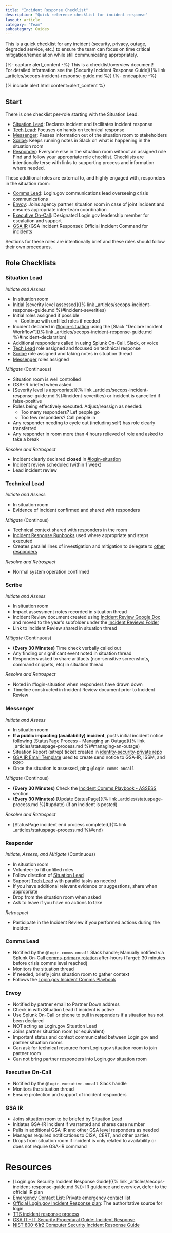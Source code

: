 ```yaml
---
title: "Incident Response Checklist"
description: "Quick reference checklist for incident response"
layout: article
category: "Team"
subcategory: Guides
---
```


This is a quick checklist for any incident (security, privacy, outage, degraded service, etc.) to ensure the team can focus on time critical mitigation/remediation while still communicating appropriately.

{%- capture alert_content -%}
This is a checklist/overview document!
<br />
For detailed information see the [Security Incident Response Guide]({% link _articles/secops-incident-response-guide.md %})
{%- endcapture -%}

{% include alert.html content=alert_content %}

## Start

There is one checklist per-role starting with the Situation Lead.

* [Situation Lead](#situation-lead): Declares incident and facilitates incident response
* [Tech Lead](#technical-lead): Focuses on hands on technical response
* [Messenger](#messenger): Passes information out of the situation room to stakeholders
* [Scribe](#scribe): Keeps running notes in Slack on what is happening in the situation room
* [Responder](#responder): Everyone else in the situation room without an assigned role
Find and follow your appropriate role checklist.  Checklists are intentionally terse
with links to supporting process and information where needed.

These additional roles are external to, and highly engaged with, responders in the situation room:

* [Comms Lead](#comms-lead): Login.gov communications lead overseeing crisis communications
* [Envoy](#envoy): Joins agency partner situation room in case of joint incident and ensures appropriate inter-team coordination
* [Executive On-Call](#executive-on-call): Designated Login.gov leadership member for escalation and support
* [GSA IR](#gsa-ir) (GSA Incident Response): Official Incident Command for incidents

Sections for these roles are intentionally brief and these roles should follow their own
procedures.

## Role Checklists

### Situation Lead

*Initiate and Assess*
* In situation room
* Initial [severity level assessed]({% link _articles/secops-incident-response-guide.md %}#incident-severities)
* Initial roles assigned if possible
    * Continue with unfilled roles if needed
* Incident declared in [#login-situation][login-situation] using the [Slack "Declare Incident Workflow"]({% link _articles/secops-incident-response-guide.md %}#incident-declaration)
* Additional responders called in using Splunk On-Call, Slack, or voice
* [Tech Lead](#technical-lead) role assigned and focused on technical response
* [Scribe](#scribe) role assigned and taking notes in situation thread
* [Messenger](#messenger) roles assigned

*Mitigate*
(Continuous)
* Situation room is well controlled
* GSA-IR briefed when asked
* [Severity level is appropriate]({% link _articles/secops-incident-response-guide.md %}#incident-severities) or incident is cancelled if false-positive
* Roles being effectively executed. Adjust/reassign as needed:
    * Too many responders?  Let people go
    * Too few responders?  Call people in
* Any responder needing to cycle out (including self) has role clearly transferred
* Any responder in room more than 4 hours relieved of role and asked to take a break

*Resolve and Retrospect*
* Incident clearly declared **closed** in [#login-situation][login-situation]
* Incident review scheduled (within 1 week)
* Lead incident review

### Technical Lead

*Initiate and Assess*
* In situation room
* Evidence of incident confirmed and shared with responders

*Mitigate* (Continous)
* Technical context shared with responders in the room
* [Incident Response Runbooks](https://github.com/18F/identity-devops/wiki/Incident-Response-Runbooks) used where appropriate and steps executed
* Creates parallel lines of investigation and mitigation to delegate to [other responders](#responder)

*Resolve and Retrospect*
* Normal system operation confirmed

### Scribe

*Initiate and Assess*
* In situation room
* Impact assessment notes recorded in situation thread
* Incident Review document created using [Incident Review Google Doc](https://docs.google.com/document/d/1Yaqnb9QsHRrlaBvlTeO_qHGmuP-0h4z-CCustU8gBdk/copy) and moved to the year's subfolder under the [Incident Reviews Folder](https://drive.google.com/drive/folders/1ZdroGfCbGmeUPuCqiR8BetUhEXRfk4ui?usp=sharing)
* Link to Incident Review shared in situation thread

*Mitigate* (Continuous)
* **(Every 30 Minutes)** Time check verbally called out
* Any finding or significant event noted in situation thread
* Responders asked to share artifacts (non-sensitive screenshots, command snippets, etc) in situation thread

*Resolve and Retrospect*
* Noted in #login-situation when responders have drawn down
* Timeline constructed in Incident Review document prior to Incident Review

### Messenger

*Initiate and Assess*
* In situation room
* **If a public impacting (availability) incident**, posts initial incident notice following [StatusPage Process - Managing an Outage]({% link _articles/statuspage-process.md %}#managing-an-outage)
* Situation Report (sitrep) ticket created in [identity-security-private repo](https://github.com/18F/identity-security-private/issues/new?assignees=&labels=task%3A+IR&template=incidents.md&title=security+incident+capture)
* [GSA IR Email Template](https://docs.google.com/document/d/16h4gDq9JeW8JBhBDswSvoGRWx6qQvX_4spyEZVbjlcA) used to create send notice to GSA-IR, ISSM, and ISSO
* Once the situation is assessed, ping `@login-comms-oncall`

*Mitigate* (Continous)
* **(Every 30 Minutes)** Check the [Incident Comms Playbook - ASSESS](https://docs.google.com/document/d/1kG7LXaEThJFJfCVP3jnimEvqbHKlFNvJ_PokZkpu1K8/edit#heading=h.vjtsg6mj5w6c) section 
* **(Every 30 Minutes)** [Update StatusPage]({% link _articles/statuspage-process.md %}#update) (if an incident is posted)

*Resolve and Retrospect*
* [StatusPage incident end process completed]({% link _articles/statuspage-process.md %}#end)

### Responder

*Initiate, Assess, and Mitigate* (Continuous)
* In situation room
* Volunteer to fill unfilled roles
* Follow direction of [Situation Lead](#situation-lead)
* Support [Tech Lead](#technical-lead) with parallel tasks as needed
* If you have additional relevant evidence or suggestions, share when appropriate
* Drop from the situation room when asked
* Ask to leave if you have no actions to take

*Retrospect*
* Participate in the Incident Review if you performed actions during the incident


### Comms Lead

* Notified by the `@login-comms-oncall` Slack handle; Manually notified via Splunk On-Call [comms-primary rotation](https://portal.victorops.com/dash/gsa_login/#/team/team-uDT03dJxKxWOvUTx/rotations) after-hours (Target: 30 minutes before crisis comms level reached)
* Monitors the situation thread
* If needed, briefly joins situation room to gather context
* Follows the [Login.gov Incident Comms Playbook](https://docs.google.com/document/d/1kG7LXaEThJFJfCVP3jnimEvqbHKlFNvJ_PokZkpu1K8/edit#heading=h.330ecfi08z29)

### Envoy

* Notified by partner email to Partner Down address
* Check in with Situation Lead if incident is active
* Use Splunk On-Call or phone to pull in responders if a situation has not been declared
* NOT acting as Login.gov Situation Lead
* Joins partner situation room (or equivalent)
* Important status and context communicated between Login.gov and partner situation rooms
* Can ask for technical resource from Login.gov situation room to join partner room
* Can not bring partner responders into Login.gov situation room

### Executive On-Call

* Notified by the `@login-executive-oncall` Slack handle
* Monitors the situation thread
* Ensure protection and support of incident responders

### GSA IR

* Joins situation room to be briefed by Situation Lead
* Initiates GSA-IR incident if warranted and shares case number
* Pulls in additional GSA-IR and other GSA level responders as needed
* Manages required notifications to CISA, CERT, and other parties
* Drops from situation room if incident is only related to availability or does not require GSA-IR command

# Resources

* [Login.gov Security Incident Response Guide]({% link _articles/secops-incident-response-guide.md %}): IR guidance and overview, defer to the official IR plan
* [Emergency Contact List](https://github.com/18F/identity-devops/wiki/On-Call-Guide-Quick-Reference#emergency-contacts): Private emergency contact list
* [Official Login.gov Incident Response plan](https://drive.google.com/file/d/1SVz5keBYiDSXvzBdkLFOqdnAplZWqL9D/view): The authoritative source for login
* [TTS incident response process](https://handbook.tts.gsa.gov/security-incidents/)
* [GSA IT - IT Security Procedural Guide: Incident Response](https://www.gsa.gov/cdnstatic/Incident_Response_%5BCIO_IT_Security_01-02_Rev_18%5D_03-26-2021docx.pdf)
* [NIST 800-61r2 Computer Security Incident Response Guide](https://nvlpubs.nist.gov/nistpubs/SpecialPublications/NIST.SP.800-61r2.pdf)

[login-situation]: https://gsa-tts.slack.com/archives/C5QUGUANN
